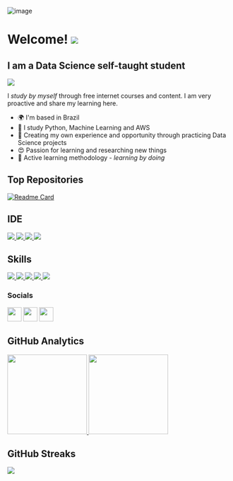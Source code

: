 ![image](https://github.com/moniquecardoso25/moniquecardoso25/assets/140358716/e3ef1690-26a2-468e-89fb-832a2bd9f472)


Welcome! ![](https://user-images.githubusercontent.com/18350557/176309783-0785949b-9127-417c-8b55-ab5a4333674e.gif) 
============================================================================================================================================

I am a Data Science self-taught student
--------------------------------------

[![](https://github-profile-summary-cards.vercel.app/api/cards/profile-details?username=moniquecardoso25&theme=dark)](https://github.com/moniquecardoso25)

I *study by myself* through free internet courses and content. I am very proactive and share my learning here.

* 🌍  I'm based in Brazil
* 🌻  I study Python, Machine Learning and AWS
* 🌱  Creating my own experience and opportunity through practicing Data Science projects
* 😍  Passion for learning and researching new things
* 🎯  Active learning methodology - *learning by doing*
  
## Top Repositories
[![Readme Card](https://github-readme-stats.vercel.app/api/pin/?username=moniquecardoso25&repo=Data-Science-Projects)](https://github.com/moniquecardoso25/Data-Science-Projects) 


## IDE
[![](https://img.shields.io/badge/Jupyter-F7931E?style=for-the-badge&logo=Jupyter&logoColor=black) ![](	https://img.shields.io/badge/Colab-F9AB00?style=for-the-badge&logo=googlecolab&color=525252) ![](https://img.shields.io/badge/PyCharm-000000.svg?&style=for-the-badge&logo=PyCharm&logoColor=white) ![](https://img.shields.io/badge/VSCode-0078D4?style=for-the-badge&logo=visual%20studio%20code&logoColor=white)](https://github.com/moniquecardoso25)

## Skills
[![](https://img.shields.io/badge/Numpy-777BB4?style=for-the-badge&logo=numpy&logoColor=white) ![](https://img.shields.io/badge/Pandas-2C2D72?style=for-the-badge&logo=pandas&logoColor=white) ![](https://img.shields.io/badge/Python-FFD43B?style=for-the-badge&logo=python&logoColor=blue) ![](https://img.shields.io/badge/scikit_learn-F7931E?style=for-the-badge&logo=scikit-learn&logoColor=whit) ![](https://img.shields.io/badge/Matplotlib-00979D?style=for-the-badge&logo=Matplotlib&logoColor=white)](https://github.com/moniquecardoso25)



### Socials

<p align="left"> <a href="https://www.github.com/moniquecardoso25" target="_blank" rel="noreferrer"><img src="https://raw.githubusercontent.com/danielcranney/readme-generator/main/public/icons/socials/github-dark.svg" width="32" height="32" /></a> <a href="https://www.linkedin.com/in/monique-cardoso21" target="_blank" rel="noreferrer"><img src="https://raw.githubusercontent.com/danielcranney/readme-generator/main/public/icons/socials/linkedin.svg" width="32" height="32" /></a> <a href="http://www.medium.com//@moniquecardoso123" target="_blank" rel="noreferrer"><img src="https://raw.githubusercontent.com/danielcranney/readme-generator/main/public/icons/socials/medium-dark.svg" width="32" height="32" /></a></p>




## GitHub Analytics
[<img height="180em" src="https://github-readme-stats-eight-theta.vercel.app/api?username=moniquecardoso25&show_icons=true&theme=dark&include_all_commits=true&count_private=true"/> <img height="180em" src="https://github-readme-stats-eight-theta.vercel.app/api/top-langs/?username=moniquecardoso25&layout=compact&langs_count=8&theme=dark"/>](https://github.com/moniquecardoso25)




## GitHub Streaks
[![](https://github-readme-streak-stats.herokuapp.com/?user=moniquecardoso25&theme=dark)](https://github.com/moniquecardoso25)
